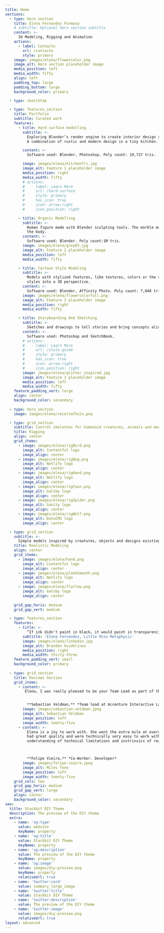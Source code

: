 ```yaml
---
title: Home
sections:
  - type: hero_section
    title: Elena Fernandez Formoso
    # subtitle: Optional hero section subtitle
    content: >-
      3d Modeling, Rigging and Animation
    actions:
      - label: Contacto
        url: /contacto
        style: primary
    image: images/elena/flowercolor.png
    image_alt: Hero section placeholder image
    media_position: left
    media_width: fifty
    align: left
    padding_top: large
    padding_bottom: large
    background_color: primary

  - type: sketchfab

  - type: features_section
    title: Portfolio
    subtitle: Curated work
    features:
      - title: Hard surface modelling
        subtitle: >-
          Exploring Blender’s render engine to create interior design scenes. 
          A combination of rustic and modern design in a tiny kitchen.

        content: >-
          Software used: Blender, Photoshop. Poly count: 19,727 tris.

        image: images/elena/kitchenTri.jpg
        image_alt: Feature 1 placeholder image
        media_position: right
        media_width: fifty
        # actions:
        #   - label: Learn More
        #     url: /hard-surface
        #     style: primary
        #     has_icon: true
        #     icon: arrow-right
        #     icon_position: right

      - title: Organic Modelling
        subtitle: >-
          Human figure made with Blender sculpting tools. The marble material was procedurally made with nodes to give it a natural accomodation to the anatomy of
          the body.
        content: >- 
          Software used: Blender. Poly count:1M tris.
        image: images/elena/grey03.jpg
        image_alt: Feature 2 placeholder image
        media_position: left
        media_width: fifty

      - title: Cartoon Style Modeling
        subtitle: >-
          Models with stylized features, like textures, colors or the shape itself. Plain shading or hand-painted textures to bring traditional art
          styles into a 3D perspective.
        content: >-
          Software used: Blender, Affinity Photo. Poly count: 7,848 tris.
        image: images/elena/flowercolorfull.png
        image_alt: Feature 3 placeholder image
        media_position: right
        media_width: fifty

      - title: Storyboarding And Sketching
        subtitle: >-
          Sketches and drawings to tell stories and bring concepts alive.
        content: >-
          Software used: Photoshop and SketchBook.
        # actions:
        #   - label: Learn More
        #     url: /style-guide
        #     style: primary
        #     has_icon: true
        #     icon: arrow-right
        #     icon_position: right
        image: images/elena/glitter_inspired.jpg
        image_alt: Feature 3 placeholder image
        media_position: left
        media_width: fifty
    feature_padding_vert: large
    align: center
    background_color: secondary
  
  - type: hero_section
    image: images/elena/recorteChulo.png

  - type: grid_section
    subtitle: Control skeletons for humanoid creatures, animals and mechanisms.
    title: Rigging
    align: center
    grid_items:
      - image: images/elena/rigBird.png
        image_alt: Contentful logo
        image_align: center
      - image: images/elena/rigBug.png
        image_alt: Netlify logo
        image_align: center
      - image: images/elena/rigHand.png
        image_alt: Netlify logo
        image_align: center
      - image: images/elena/rigFaun.png
        image_alt: Gatsby logo
        image_align: center
      - image: images/elena/rigSpider.png
        image_alt: Sanity logo
        image_align: center
      - image: images/elena/rigWolf.png
        image_alt: DatoCMS logo
        image_align: center

  - type: grid_section
    subtitle: >-
      Simple models inspired by creatures, objects and designs existing in our surroundings. Made to keep resemblance with the real world.
    title: Realistic Modeling
    align: center
    grid_items:
      - image: images/elena/hand.png
        image_alt: Contentful logo
        image_align: center
      - image: images/elena/plankSmooth.png
        image_alt: Netlify logo
        image_align: center
      - image: images/elena/florlow.png
        image_alt: Gatsby logo
        image_align: center
    
    grid_gap_horiz: medium
    grid_gap_vert: medium

  - type: features_section
    features:
      - title: >-
          “If ink didn't paint in black, it would paint in transparencies”
        subtitle: 'Elena Fernandez, Little Miss Metaphysic'
        image: images/elena/linkedin.jpg
        image_alt: Brandon Guidelines
        media_position: right
        media_width: thirty-three
    feature_padding_vert: small
    background_color: primary
  
  - type: grid_section
    title: Reviews Section
    grid_items:
      - content: >-
         Elena, I was really pleased to be your Team Lead as part of the Lab01 3D Artist team. You have shown great talent in both 3D modeling and animation and made an impact in both clients and R&D projects. Any company should be lucky to have you on their team, keep pushing the boundaries of both technology and creativity!


          **Sebastian Veldman,** *Team lead at Accenture Interactive Lab01*
        image: images/sebastian-veldman.jpeg
        image_alt: Sebastian Veldman
        image_position: left
        image_width: twenty-five
      - content: >-
          Elena is a joy to work with. She went the extra mile at every ocasion to provide assets that
          had great quality and were technically very easy to work with for us developers. She also have a great
          understanding of technical limitations and instrinsics of real time 3d and knows how to optimize models for that use case. Also her creativity was simply mind numbing at some times!



          **Felipe Vieira,** *Co-Worker. Developer*
        image: images/felipe-vieira.jpeg
        image_alt: Miles Tone
        image_position: left
        image_width: twenty-five
    grid_cols: two
    grid_gap_horiz: medium
    grid_gap_vert: large
    align: center
    background_color: secondary
seo:
  title: Stackbit DIY Theme
  description: The preview of the DIY theme
  extra:
    - name: 'og:type'
      value: website
      keyName: property
    - name: 'og:title'
      value: Stackbit DIY Theme
      keyName: property
    - name: 'og:description'
      value: The preview of the DIY theme
      keyName: property
    - name: 'og:image'
      value: images/diy-preview.png
      keyName: property
      relativeUrl: true
    - name: 'twitter:card'
      value: summary_large_image
    - name: 'twitter:title'
      value: Stackbit DIY Theme
    - name: 'twitter:description'
      value: The preview of the DIY theme
    - name: 'twitter:image'
      value: images/diy-preview.png
      relativeUrl: true
layout: advanced
---
```

